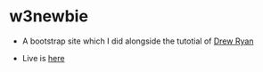 
# w3newbie

* A bootstrap site which I did alongside the tutotial of [Drew Ryan](https://www.youtube.com/watch?v=9cKsq14Kfsw)

* Live is [here]()
